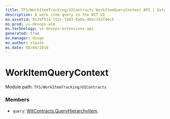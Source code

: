 ```yaml
---
title: TFS/WorkItemTracking/UIContracts WorkItemQueryContext API | Extensions for Visual Studio Team Services
description: A work item query in the WIT UI
ms.assetid: 0129f51a-152c-7e03-9a0a-46ec7e5f4ec5
ms.prod: vs-devops-alm
ms.technology: vs-devops-extensions-api
generated: true
ms.manager: douge
ms.author: elbatk
ms.date: 08/04/2016
---
```


# WorkItemQueryContext

Module path: `TFS/WorkItemTracking/UIContracts`


### Members

* `query`: [WitContracts.QueryHierarchyItem](../../../TFS/WorkItemTracking/Contracts/QueryHierarchyItem.md). 

